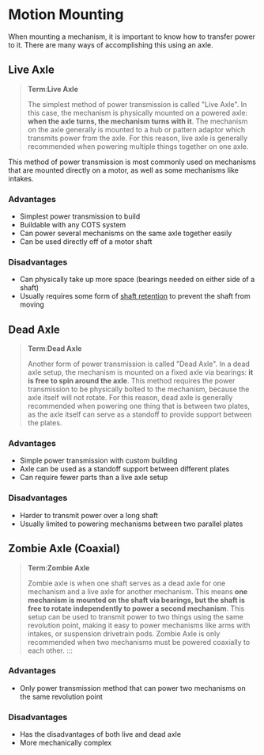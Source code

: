 # Motion Mounting

When mounting a mechanism, it is important to know how to transfer power to it. There are many ways of accomplishing this using an axle.

## Live Axle

> **Term**:**Live Axle**
>
>The simplest method of power transmission is called "Live Axle". In this case, the mechanism is physically mounted on a powered axle: **when the axle turns, the mechanism turns with it**. The mechanism on the axle generally is mounted to a hub or pattern adaptor which transmits power from the axle. For this reason, live axle is generally recommended when powering multiple things together on one axle.


This method of power transmission is most commonly used on mechanisms that are mounted directly on a motor, as well as some mechanisms like intakes.

### Advantages

- Simplest power transmission to build
- Buildable with any COTS system
- Can power several mechanisms on the same axle together easily
- Can be used directly off of a motor shaft

### Disadvantages

- Can physically take up more space (bearings needed on either side of a shaft)
- Usually requires some form of [shaft retention](ru/docs/ftc/common-mechanisms/power-transmission/shaft-retention) to prevent the shaft from moving

## Dead Axle

>**Term**:**Dead Axle**
>
>Another form of power transmission is called "Dead Axle". In a dead axle setup, the mechanism is mounted on a fixed axle via bearings: **it is free to spin around the axle**. This method requires the power transmission to be physically bolted to the mechanism, because the axle itself will not rotate. For this reason, dead axle is generally recommended when powering one thing that is between two plates, as the axle itself can serve as a standoff to provide support between the plates.

### Advantages

- Simple power transmission with custom building
- Axle can be used as a standoff support between different plates
- Can require fewer parts than a live axle setup

### Disadvantages

- Harder to transmit power over a long shaft
- Usually limited to powering mechanisms between two parallel plates

## Zombie Axle (Coaxial)

>**Term**:**Zombie Axle**
>
>Zombie axle is when one shaft serves as a dead axle for one mechanism and a live axle for another mechanism. This means **one mechanism is mounted on the shaft via bearings, but the shaft is free to rotate independently to power a second mechanism**. This setup can be used to transmit power to two things using the same revolution point, making it easy to power mechanisms like arms with intakes, or suspension drivetrain pods. Zombie Axle is only recommended when two mechanisms must be powered coaxially to each other.
:::

### Advantages

- Only power transmission method that can power two mechanisms on the same revolution point

### Disadvantages

- Has the disadvantages of both live and dead axle
- More mechanically complex
